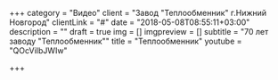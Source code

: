 +++
category = "Видео"
client = "Завод \"Теплообменник\" г.Нижний Новгород"
clientLink = "#"
date = "2018-05-08T08:55:11+03:00"
description = ""
draft = true
img = []
imgpreview = []
subtitle = "70 лет заводу \"Теплообменник\""
title = "Теплообменник"
youtube = "QOcViIbJWIw"

+++

